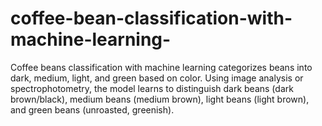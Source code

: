 # coffee-bean-classification-with-machine-learning-
Coffee beans classification with machine learning categorizes beans into dark, medium, light, and green based on color. Using image analysis or spectrophotometry, the model learns to distinguish dark beans (dark brown/black), medium beans (medium brown), light beans (light brown), and green beans (unroasted, greenish).
